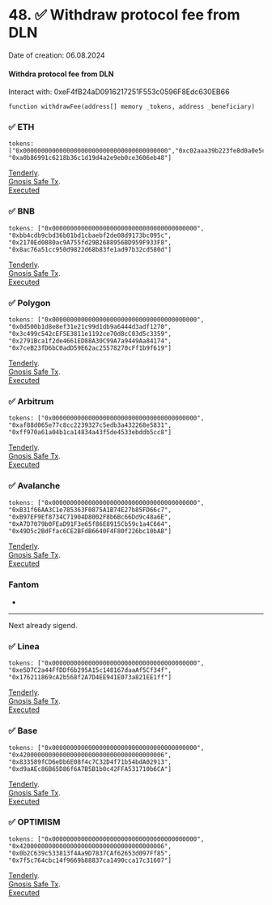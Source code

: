 # 48. ✅ Withdraw protocol fee from DLN
Date of creation: 06.08.2024

#### Withdra protocol fee from DLN
Interact with: 0xeF4fB24aD0916217251F553c0596F8Edc630EB66

```
function withdrawFee(address[] memory _tokens, address _beneficiary)
```

### ✅ ETH 
```
tokens: ["0x0000000000000000000000000000000000000000","0xc02aaa39b223fe8d0a0e5c4f27ead9083c756cc2",  "0xa0b86991c6218b36c1d19d4a2e9eb0ce3606eb48"]
```
[Tenderly](https://dashboard.tenderly.co/public/safe/safe-apps/simulator/1ed5e18c-fb99-4338-a70b-7dc3031dfd36).   
[Gnosis Safe Tx](https://app.safe.global/transactions/tx?id=multisig_0x6bec1faF33183e1Bc316984202eCc09d46AC92D5_0x8685391290e375e8f4584b49a0aa1328bd2849a105221c9a81f43a9facb02847&safe=eth:0x6bec1faF33183e1Bc316984202eCc09d46AC92D5).   
[Executed](https://etherscan.io/tx/0x5419875c1e94ddb092ea61e3a3c7fde34441515efb3bb05cdd0fd467b1f4c003)


### ✅ BNB
```
tokens: ["0x0000000000000000000000000000000000000000", "0xbb4cdb9cbd36b01bd1cbaebf2de08d9173bc095c", "0x2170Ed0880ac9A755fd29B2688956BD959F933F8", "0x8ac76a51cc950d9822d68b83fe1ad97b32cd580d"]
```
[Tenderly](https://dashboard.tenderly.co/public/safe/safe-apps/simulator/5eb1bbd5-f092-44b6-953d-36c0cbbdd3cf).   
[Gnosis Safe Tx](https://app.safe.global/transactions/tx?id=multisig_0xA52842cD43fA8c4B6660E443194769531d45b265_0x933818dfba83f89aa6a4f96e33efd515d26ffc2f77863b1ecfa82e282d78dd80&safe=bnb:0xA52842cD43fA8c4B6660E443194769531d45b265).   
[Executed](https://bscscan.com/tx/0x1a770882ba14afdddd7c89f9d6fc6ff39599adcd0ddea8c35d5cf758e6f67374)

### ✅ Polygon
```
tokens: ["0x0000000000000000000000000000000000000000", "0x0d500b1d8e8ef31e21c99d1db9a6444d3adf1270", "0x3c499c542cEF5E3811e1192ce70d8cC03d5c3359", "0x2791Bca1f2de4661ED88A30C99A7a9449Aa84174", "0x7ceB23fD6bC0adD59E62ac25578270cFf1b9f619"]
```
[Tenderly](https://dashboard.tenderly.co/public/safe/safe-apps/simulator/812eb6d6-0792-465c-9db6-b709a943175a).   
[Gnosis Safe Tx](https://app.safe.global/transactions/tx?id=multisig_0xA52842cD43fA8c4B6660E443194769531d45b265_0x05380bd81056e9a304ab0ced71f98db0028fec4ca1695caeba096184719c0820&safe=matic:0xA52842cD43fA8c4B6660E443194769531d45b265).   
[Executed](https://polygonscan.com/tx/0x563b68d4054b60a82eb72e955c1a99eb609cca5c497f94ca1a06cfcfa1aa47c3)

### ✅ Arbitrum
```
tokens: ["0x0000000000000000000000000000000000000000", "0xaf88d065e77c8cc2239327c5edb3a432268e5831", "0xff970a61a04b1ca14834a43f5de4533ebddb5cc8"]
```
[Tenderly](https://dashboard.tenderly.co/public/safe/safe-apps/simulator/1605367c-631a-4ad2-8178-7cf7a748c864).   
[Gnosis Safe Tx](https://app.safe.global/transactions/tx?id=multisig_0xA52842cD43fA8c4B6660E443194769531d45b265_0x7687221dffe3e24d56c95d87c0b34a87cd149573391b5f4d7587796ed5f1f587&safe=arb1:0xA52842cD43fA8c4B6660E443194769531d45b265).   
[Executed](https://arbiscan.io/tx/0x19f3fa289ede6a23b7735a5de25571222fa5b3eb4480ce4a6eb0b80627cf5666)

### ✅ Avalanche
```
tokens: ["0x0000000000000000000000000000000000000000", "0xB31f66AA3C1e785363F0875A1B74E27b85FD66c7", "0xB97EF9Ef8734C71904D8002F8b6Bc66Dd9c48a6E", "0xA7D7079b0FEaD91F3e65f86E8915Cb59c1a4C664", "0x49D5c2BdFfac6CE2BFdB6640F4F80f226bc10bAB"]
```
[Tenderly](https://dashboard.tenderly.co/public/safe/safe-apps/simulator/c58c2342-3fb4-4804-8eab-062725d082f0).   
[Gnosis Safe Tx](https://app.safe.global/transactions/tx?id=multisig_0x8AC842e8f3be6BF67ccfdC87CE3F98D635008Ef0_0xee84e45ccb67cf96ee9a413a7a416a9e199095505fade4ea7d6184d26712ae58&safe=avax:0x8AC842e8f3be6BF67ccfdC87CE3F98D635008Ef0).   
[Executed](https://snowtrace.io/tx/0x09bd89f2d93f3e964e5543a7014869586a7ba0f9f861ada699e1107aacc24d6d)

###  Fantom
-

------------------------------
Next already sigend.   

### ✅ Linea
```
tokens: ["0x0000000000000000000000000000000000000000", "0xe5D7C2a44FfDDf6b295A15c148167daaAf5Cf34f", "0x176211869cA2b568f2A7D4EE941E073a821EE1ff"]
```
[Tenderly](https://dashboard.tenderly.co/shared/simulation/fcc72d8b-15f2-4c59-9266-134a4d56ba38).   
[Gnosis Safe Tx](https://safe.linea.build/transactions/tx?id=multisig_0xA52842cD43fA8c4B6660E443194769531d45b265_0x07fa188b88a182e29107e12eaccf81ba382bbdadfb56f366ed60d172c0f8f252&safe=linea:0xA52842cD43fA8c4B6660E443194769531d45b265).   
[Executed](https://lineascan.build/tx/0xed1039d3b21cee8c0841cfd3b4973756d8584d60650b07b07e54a5109b14d8c7)

### ✅ Base
```
tokens: ["0x0000000000000000000000000000000000000000", "0x4200000000000000000000000000000000000006", "0x833589fCD6eDb6E08f4c7C32D4f71b54bdA02913", "0xd9aAEc86B65D86f6A7B5B1b0c42FFA531710b6CA"]
```
[Tenderly](https://dashboard.tenderly.co/public/safe/safe-apps/simulator/c6fb6728-46e0-4de4-bc7f-02c7d72e8d25).   
[Gnosis Safe Tx](https://app.safe.global/transactions/tx?id=multisig_0xF0A9d50F912D64D1105b276526e21881bF48A29e_0x69d0d61d8f99721c95e2e876f2fed8d63a97c190f66ba6b0745d15f5b5f0ef20&safe=base:0xF0A9d50F912D64D1105b276526e21881bF48A29e).   
[Executed](https://basescan.org/tx/0x5576e5364c7e4eff71ec54c0174bf1d2999577b3ed0ff82f783795eaf41363bb)

### ✅ OPTIMISM
```
tokens: ["0x0000000000000000000000000000000000000000", "0x4200000000000000000000000000000000000006", "0x0b2C639c533813f4Aa9D7837CAf62653d097Ff85", "0x7f5c764cbc14f9669b88837ca1490cca17c31607"]
```
[Tenderly](https://dashboard.tenderly.co/public/safe/safe-apps/simulator/96916a95-beff-4a6a-91a0-c71ec38a357b).   
[Gnosis Safe Tx](https://app.safe.global/transactions/tx?id=multisig_0xA52842cD43fA8c4B6660E443194769531d45b265_0x473ce5fc14efecdbce5e2873d496e46e45f372bc81f88a711f5d26a420038a10&safe=oeth:0xA52842cD43fA8c4B6660E443194769531d45b265).   
[Executed](https://optimistic.etherscan.io/tx/0x79359397f4dd439abf61292efa5ca13730d4f0631b647772288811284222cf94)


